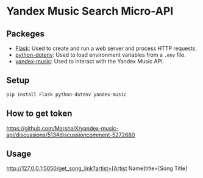 # Yandex Music Search Micro-API

## Packeges

- [Flask](https://flask.palletsprojects.com/): Used to create and run a web server and process HTTP requests.
- [python-dotenv](https://pypi.org/project/python-dotenv/): Used to load environment variables from a `.env` file.
- [yandex-music](https://yandex-music.readthedocs.io/en/latest/): Used to interact with the Yandex Music API.

## Setup

```bash
pip install Flask python-dotenv yandex-music
```

## How to get token

https://github.com/MarshalX/yandex-music-api/discussions/513#discussioncomment-5272680

## Usage

http://127.0.0.1:5050/get_song_link?artist=[Artist Name]title=[Song Title]
